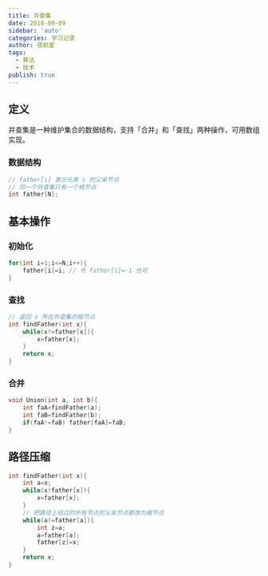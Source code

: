 ```yaml
---
title: 并查集
date: 2018-09-09
sidebar: 'auto'
categories: 学习记录
author: 夜航星
tags:
  - 算法
  - 技术
publish: true
---
```


## 定义

并查集是一种维护集合的数据结构，支持「合并」和「查找」两种操作，可用数组实现。

### 数据结构

```C
// father[i] 表示元素 i 的父亲节点
// 同一个并查集只有一个根节点
int father[N];
```

## 基本操作

### 初始化

```C
for(int i=1;i<=N;i++){
    father[i]=i; // 令 father[i]=-1 也可
}
```

### 查找

```C
// 返回 x 所在并查集的根节点
int findFather(int x){
    while(x!=father[x]){
        x=father[x];
    }
    return x;
}
```

### 合并

```C
void Union(int a, int b){
    int faA=findFather(a);
    int faB=findFather(b);
    if(faA!=faB) father[faA]=faB;
}
```

## 路径压缩

```C
int findFather(int x){
    int a=x;
    while(x!father[x]){
        x=father[x];
    }
    // 把路径上经过的所有节点的父亲节点都改为根节点
    while(a!=father[a]){
        int z=a;
        a=father[a];
        father[z]=x;
    }
    return x;
}
```

